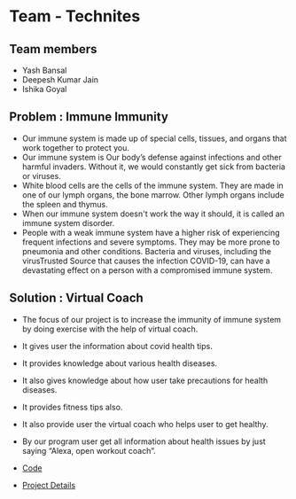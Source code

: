 # Team - Technites

## Team members
- Yash Bansal
- Deepesh Kumar Jain
- Ishika Goyal

## Problem : Immune Immunity
- Our immune system is made up of special cells, tissues, and organs that work together to protect you.
- Our immune system is Our body’s defense against infections and other harmful invaders. Without it, we would constantly get sick from bacteria or viruses.
- White blood cells are the cells of the immune system. They are made in one of our lymph organs, the bone marrow. Other lymph organs include the spleen and thymus.
- When our immune system doesn't work the way it should, it is called an immune system disorder.
- People with a weak immune system have a higher risk of experiencing frequent infections and severe symptoms. They may be more prone to pneumonia and other conditions. Bacteria and viruses, including the virusTrusted Source that causes the infection COVID-19, can have a devastating effect on a person with a compromised immune system.

## Solution : Virtual Coach
- The focus of our project is to increase the immunity of immune system by doing exercise with the help of virtual coach.
- It gives user the information about covid health tips.
- It provides knowledge about various health diseases.
- It also gives knowledge about how user take precautions for health diseases. 
- It provides fitness tips also.
- It also provide user the virtual coach who helps user to get healthy.
- By our program user get all information about health issues by just saying 
     “Alexa, open workout coach”. 
     
- [Code](https://github.com/Yash9460/Technites/blob/main/code.js)
- [Project Details](https://docs.google.com/presentation/d/1BsNn0SXyWYBQcpJnw2yqkN0HnhvcE5KllmUfSNMi5Y0/edit?usp=sharing)
